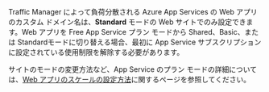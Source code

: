 Traffic Manager によって負荷分散される Azure App Services の Web アプリのカスタム ドメイン名は、**Standard** モードの Web サイトでのみ設定できます。Web アプリを Free App Service プラン モードから Shared、Basic、または Standardモードに切り替える場合、最初に App Service サブスクリプションに設定されている使用制限を解除する必要があります。

サイトのモードの変更方法など、App Service のプラン モードの詳細については、[Web アプリのスケールの設定方法](../article/app-service-web/web-sites-scale.md)に関するページを参照してください。

<!---HONumber=July15_HO4-->